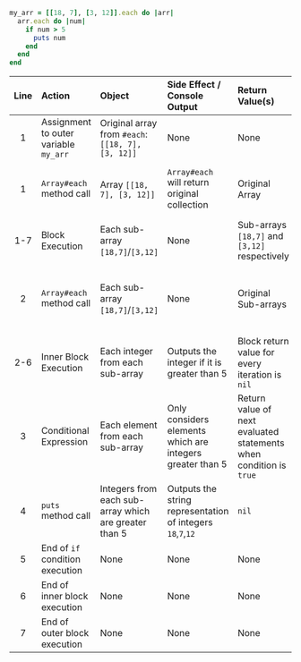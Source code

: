 ```ruby
my_arr = [[18, 7], [3, 12]].each do |arr|
  arr.each do |num|
    if num > 5
      puts num
    end
  end
end
```


| **Line** | **Action**                            | **Object**                                            | **Side Effect / Console Output**                            | **Return Value(s)**                                                | **Return Value's Usage**                     |
| :---:    | :---------                            | :---------                                            | :-------------------------------                            | :------------------                                                | :-----------------------                     |
| 1        | Assignment to outer variable `my_arr` | Original array from `#each`: `[[18, 7], [3, 12]]`     | None                                                        | None                                                               | None                                         |
| 1        | `Array#each` method call              | Array `[[18, 7], [3, 12]]`                            | `Array#each` will return original collection                | Original Array                                                     | Assigned to outer local variable `my_arr`    |
| 1-7      | Block Execution                       | Each sub-array `[18,7]`/`[3,12]`                      | None                                                        | Sub-arrays `[18,7]` and `[3,12]` respectively                      | No usage                                     |
| 2        | `Array#each` method call              | Each sub-array `[18,7]`/`[3,12]`                      | None                                                        | Original Sub-arrays                                                | Used as block return values of outer block   |
| 2-6      | Inner Block Execution                 | Each integer from each sub-array                      | Outputs the integer if it is greater than 5                 | Block return value for every iteration is `nil`                    | No usage                                     |
| 3        | Conditional Expression                | Each element from each sub-array                      | Only considers elements which are integers greater than 5   | Return value of next evaluated statements when condition is `true` | Used to determine inner block's return value |
| 4        | `puts` method call                    | Integers from each sub-array which are greater than 5 | Outputs the string representation of integers `18`,`7`,`12` | `nil`                                                              | Used as inner block's return value           |
| 5        | End of `if` condition execution       | None                                                  | None                                                        | None                                                               | None                                         |
| 6        | End of inner block execution          | None                                                  | None                                                        | None                                                               | None                                         |
| 7        | End of outer block execution          | None                                                  | None                                                        | None                                                               | None                                         |


